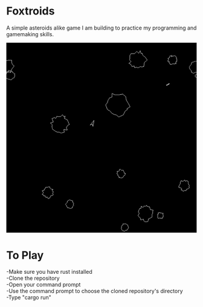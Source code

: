 # Foxtroids

A simple asteroids alike game I am building to practice my programming and gamemaking skills.

![alt text](images/Foxtroids.PNG)

# To Play

  -Make sure you have rust installed <br>
  -Clone the repository <br>
  -Open your command prompt <br>
  -Use the command prompt to choose the cloned repository's directory <br>
  -Type "cargo run" <br>
